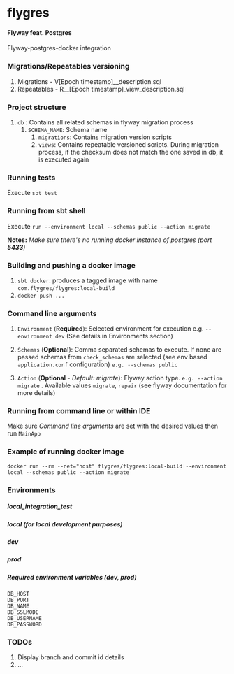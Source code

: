 # flygres
#### Flyway feat. Postgres
Flyway-postgres-docker integration

### Migrations/Repeatables versioning
1. Migrations - V[Epoch timestamp]__description.sql
2. Repeatables - R__[Epoch timestamp]_view_description.sql

### Project structure
1. `db` : Contains all related schemas in flyway migration process
    1. `SCHEMA_NAME`: Schema name
        1. `migrations`: Contains migration version scripts
        1. `views`: Contains repeatable versioned scripts. During migration process, if the checksum does not match the 
        one saved in db, it is executed again

### Running tests
Execute `sbt test`

### Running from sbt shell
Execute `run --environment local --schemas public --action migrate`

**Notes:**
_Make sure there's no running docker instance of postgres (port **5433**)_

### Building and pushing a docker image
1. `sbt docker`: produces a tagged image with name `com.flygres/flygres:local-build`
1. `docker push ...`

### Command line arguments
1. `Environment` (**Required**): Selected environment for execution e.g. `--environment dev` (See details in 
Environments section) 

1. `Schemas` (**Optional**): Comma separated schemas to execute. If none are passed schemas from `check_schemas` 
are selected (see env based `application.conf` configuration) `e.g. --schemas public`
 
1. `Action` (**Optional** - _Default: migrate_): Flyway action type. `e.g. --action migrate` . Available values `migrate`, `repair` (see 
flyway documentation for more details)
 
### Running from command line or within IDE
Make sure _Command line arguments_ are set with the desired values then run `MainApp`

### Example of running docker image
```
docker run --rm --net="host" flygres/flygres:local-build --environment local --schemas public --action migrate
```

### Environments
##### local_integration_test

##### local (for local development purposes)

##### dev

##### prod

##### Required environment variables (dev, prod)
```
DB_HOST
DB_PORT
DB_NAME
DB_SSLMODE
DB_USERNAME
DB_PASSWORD
```


### TODOs
1. Display branch and commit id details
1. ...
